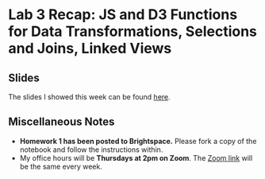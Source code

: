 # Lab 3 Recap: JS and D3 Functions for Data Transformations, Selections and Joins, Linked Views

## Slides
The slides I showed this week can be found [here](2024-VisML-CDS/VisML-Lab-Week3-slides.md). 

## Miscellaneous Notes 

* **Homework 1 has been posted to Brightspace.** Please fork a copy of the notebook and follow the instructions within. 
* My office hours will be **Thursdays at 2pm on Zoom**. The [Zoom link](https://nyu.zoom.us/j/93445017289) will be the same every week.